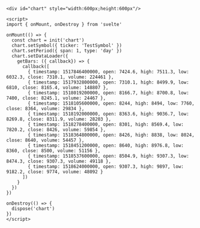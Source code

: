 ```svelte:line-numbers [<svg width="16px" height="16px" viewBox="0 0 128 128"><path fill="#ff3e00" d="M110.43 16.936C98.553-.076 75.09-5.118 58.13 5.696l-29.792 19a34.2 34.2 0 0 0-15.48 22.897a25.478 30.64 0 0 0-.572 6.396a36.15 36.15 0 0 0 4.163 16.73A34.4 34.4 0 0 0 11.34 83.5a25.348 30.483 0 0 0 .345 14.412a36.5 36.5 0 0 0 5.9 13.152c11.878 17.01 35.394 22.053 52.3 11.24l29.762-19.001a34.13 34.13 0 0 0 15.438-22.918a35.5 35.5 0 0 0 .572-6.386a36.2 36.2 0 0 0-4.112-16.71a34.4 34.4 0 0 0 5.112-12.77c.369-2.11.557-4.245.562-6.386a36.4 36.4 0 0 0-6.787-21.178z"/><path fill="#fff" d="M55.219 112.662a28.463 34.23 0 0 1-5.954.76a23.64 23.64 0 0 1-19.435-10.187a21.9 21.9 0 0 1-4.08-12.74a15.658 18.83 0 0 1 .333-3.833a15.425 18.55 0 0 1 .72-2.782l.561-1.708l1.52 1.156a38.7 38.7 0 0 0 11.658 5.834l1.104.333l-.104 1.104v.573a6.63 6.63 0 0 0 1.228 3.854a7.1 7.1 0 0 0 2.538 2.288a8.262 9.936 0 0 0 3.312.837a8.251 9.923 0 0 0 1.79-.229a7.272 8.745 0 0 0 1.833-.802l29.76-19.094a6.26 6.26 0 0 0 2.904-5.302a6.62 6.62 0 0 0-1.26-3.844a7.14 7.14 0 0 0-2.553-2.252a8.313 9.997 0 0 0-3.307-.81a8.246 9.917 0 0 0-1.79.23a6.938 8.344 0 0 0-1.822.801l-11.346 7.25a24.376 29.314 0 0 1-6.048 2.656a23.64 23.64 0 0 1-25.39-9.416a21.94 21.94 0 0 1-4.08-12.74c.002-1.285.114-2.567.333-3.833a20.65 20.65 0 0 1 9.286-13.781l29.792-18.99a21.9 21.9 0 0 1 6.048-2.667a24 24 0 0 1 5.954-.75A23.68 23.68 0 0 1 98.22 24.745a21.94 21.94 0 0 1 4.029 12.75a15.748 18.939 0 0 1-.334 3.844a15.407 18.529 0 0 1-.718 2.781l-.562 1.708l-1.52-1.114a38.4 38.4 0 0 0-11.658-5.834l-1.104-.343l.104-1.105v-.572a6.7 6.7 0 0 0-1.228-3.865a7.1 7.1 0 0 0-2.55-2.25a8.309 9.992 0 0 0-3.3-.813a8.221 9.887 0 0 0-1.77.271a6.819 8.2 0 0 0-1.831.802l-29.793 18.99a5.88 7.071 0 0 0-1.836 1.79a4.75 5.713 0 0 0-.963 2.377a5.037 6.057 0 0 0-.136 1.104a6.62 6.62 0 0 0 1.228 3.844a7.1 7.1 0 0 0 2.549 2.25a8.299 9.98 0 0 0 3.301.812a8.247 9.918 0 0 0 1.79-.23a6.943 8.35 0 0 0 1.833-.801l11.367-7.292a24.218 29.125 0 0 1 6.048-2.656a28.526 34.305 0 0 1 5.954-.76A23.66 23.66 0 0 1 96.566 60.61a21.94 21.94 0 0 1 3.737 16.614a20.6 20.6 0 0 1-9.286 13.781l-29.74 18.99a24.308 29.233 0 0 1-6.057 2.667z"/></svg>Svelte]
<div id="chart" style="width:600px;height:600px"/>

<script>
import { onMount, onDestroy } from 'svelte'

onMount(() => {
  const chart = init('chart')
  chart.setSymbol({ ticker: 'TestSymbol' })
  chart.setPeriod({ span: 1, type: 'day' })
  chart.setDataLoader({
    getBars: ({ callback}) => {
      callback([
        { timestamp: 1517846400000, open: 7424.6, high: 7511.3, low: 6032.3, close: 7310.1, volume: 224461 },
        { timestamp: 1517932800000, open: 7310.1, high: 8499.9, low: 6810, close: 8165.4, volume: 148807 },
        { timestamp: 1518019200000, open: 8166.7, high: 8700.8, low: 7400, close: 8245.1, volume: 24467 },
        { timestamp: 1518105600000, open: 8244, high: 8494, low: 7760, close: 8364, volume: 29834 },
        { timestamp: 1518192000000, open: 8363.6, high: 9036.7, low: 8269.8, close: 8311.9, volume: 28203 },
        { timestamp: 1518278400000, open: 8301, high: 8569.4, low: 7820.2, close: 8426, volume: 59854 },
        { timestamp: 1518364800000, open: 8426, high: 8838, low: 8024, close: 8640, volume: 54457 },
        { timestamp: 1518451200000, open: 8640, high: 8976.8, low: 8360, close: 8500, volume: 51156 },
        { timestamp: 1518537600000, open: 8504.9, high: 9307.3, low: 8474.3, close: 9307.3, volume: 49118 },
        { timestamp: 1518624000000, open: 9307.3, high: 9897, low: 9182.2, close: 9774, volume: 48092 }
      ])
    }
  })
})

onDestroy(() => {
  dispose('chart')
})
</script>
```
